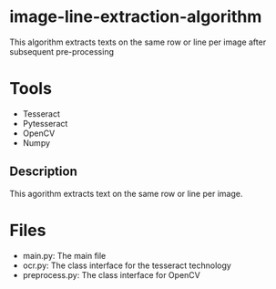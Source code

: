 # image-line-extraction-algorithm
This algorithm extracts texts on the same row or line per image after subsequent pre-processing

# Tools

- Tesseract
- Pytesseract
- OpenCV
- Numpy


## Description

This agorithm extracts text on the same row or line per image.

# Files
- main.py: The main file
- ocr.py: The class interface for the tesseract technology
- preprocess.py: The class interface for OpenCV

